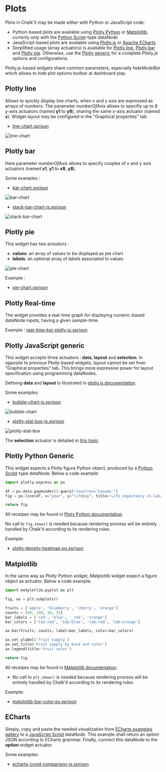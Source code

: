 ﻿# Plots

Plots in Chalk'it may be made either with Python or JavaScript code:

* Python-based plots are available using [Plolty Python](https://plotly.com/python/) or [Matplotlib](https://matplotlib.org/), currenly only with the [Python Script](../ds/ds-reference.md#python-script)-type dataNode
* JavaScript-based plots are available using  [Plotly.js](<https://plot.ly/javascript/>) or [Apache ECharts](https://echarts.apache.org/)
* Simplified usage (array actuators) is available for [Plotly line](#plotly-line), [Plotly bar](#plotly-bar) and [Plotly pie](#plotly-pie). Otherwise, use the [Plotly generic](#plotly-javascript-generic) for a complete Plotly.js options and configurations.

Plotly.js-based widgets share common parameters, especially *hideModeBar* which allows to hide plot options toolbar at dashboard play.

## Plotly line

Allows to quickly display line charts, when x and y axis are expressed as arrays of numbers. The parameter *numberOfAxis* allows to specifiy up to 8 y-axis actuators (named **y1** to **y8**), sharing the same x-axis actuator (named **x**). Widget layout may be configured in the "Graphical properties" tab.

* [line-chart.xprjson](plotly/line-chart.xprjson)

![line-chart](plotly/line-chart.png)

## Plotly bar

Here parameter *numberOfAxis* allows to specify couples of x and y axis actuators (named **x1**, **y1** to **x8**, **y8**).

Some examples :

* [bar-chart.xprjson](plotly/bar-chart.xprjson)

![bar-chart](plotly/bar-chart.png)

* [stack-bar-chart-js.xprjson](plotly/stack-bar-chart-js.xprjson)

![stack-bar-chart](plotly/stack-bar-chart.png)

## Plotly pie

This widget has two actuators :

* **values**: an array of values to be displayed as pie chart
* **labels**: an optional array of labels associated to values

![pie-chart](plotly/pie-chart.png)

Example :

* [pie-chart.xprjson](plotly/pie-chart.xprjson)

## Plotly Real-time

The widget provides a real-time graph for displaying numeric-based dataNode inputs, having a given sample-time.

Example : [real-time-kpi-plotly-js.xprjson](plotly/real-time-kpi-plotly-js.xprjson)

## Plotly JavaScript generic

This widget accepts three actuators : **data**, **layout** and **selection**. In opposite to previous Plotly-based widgets, layout cannot be set from "Graphical properties" tab. This brings more expressive power for layout specification using programming dataNodes.

Defining **data** and **layout** is illustrated in [plotly.js documentation](https://plot.ly/javascript/).

Some examples:

* [bubble-chart-js.xprjson](plotly/bubble-chart-js.xprjson)

![bubble-chart](plotly/bubble-chart-js.png)

* [plotly-stat-box-js.xprjson](plotly/plotly-stat-box-js.xprjson)

![plotly-stat-box](plotly/plotly-stat-box.png)

The **selection** actuator is detailed in [this topic](selection/plot-selection.md)

## Plotly Python Generic

This widget expects a Plotly figure Python object, produced by a [Python Script](../ds/ds-reference.md#python-script)-type dataNode. Below a code example: 

```python
import plotly.express as px

df = px.data.gapminder().query("country=='Canada'")
fig = px.line(df, x="year", y="lifeExp", title='Life expectancy in Canada')

return fig
```

All receipes may be found in [Ploty Python documentation](https://plotly.com/python/line-charts/).

No call to `fig.show()` is needed because rendering process will be entirely handled by Chalk'it according to its rendering rules.

Example:

- [plotly-density-heatmap-py.xprjson](plotly/plotly-density-heatmap-py.xprjson)

## Matplotlib

In the same way as Plotly Python widget, Matplotlib widget expect a figure object as actuator. Below a code example:

```python
import matplotlib.pyplot as plt

fig, ax = plt.subplots()

fruits = ['apple', 'blueberry', 'cherry', 'orange']
counts = [40, 100, 30, 55]
bar_labels = ['red', 'blue', '_red', 'orange']
bar_colors = ['tab:red', 'tab:blue', 'tab:red', 'tab:orange']

ax.bar(fruits, counts, label=bar_labels, color=bar_colors)

ax.set_ylabel('fruit supply')
ax.set_title('Fruit supply by kind and color')
ax.legend(title='Fruit color')

return fig
```

All receipes may be found in [Matplotlib documentation](https://matplotlib.org/stable/gallery/index.html).

- No call to `plt.show()` is needed because rendering process will be entirely handled by Chalk'it according to its rendering rules.

Example:

- [matplotlib-bar-color-py.xprjson](plots/matplotlib-bar-color-py.xprjson)

## ECharts

Simply, copy and paste the needed visualization from [ECharts examples gallery](https://echarts.apache.org/examples/en/index.html) to a  [JavaScript Script](../ds/ds-reference.md#javascript-script) dataNode. This example shall return an *option* JSON according to ECharts grammar. Finally, connect this dataNode to the **option** widget actuator.

Some examples:

* [echarts-covid-comparison-js.xprjson](plots/echarts-covid-comparison-js.xprjson)